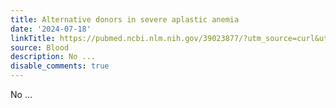 ```yaml
---
title: Alternative donors in severe aplastic anemia
date: '2024-07-18'
linkTitle: https://pubmed.ncbi.nlm.nih.gov/39023877/?utm_source=curl&utm_medium=rss&utm_campaign=journals&utm_content=7603509&fc=None&ff=20240718181718&v=2.18.0.post9+e462414
source: Blood
description: No ...
disable_comments: true
---
```

No ...